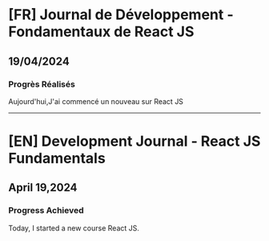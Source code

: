 # [FR] Journal de Développement - Fondamentaux de React JS

## 19/04/2024

### Progrès Réalisés

Aujourd'hui,J'ai commencé un nouveau sur React JS

---

# [EN] Development Journal - React JS Fundamentals

## April 19,2024

### Progress Achieved

Today, I started a new course React JS.
